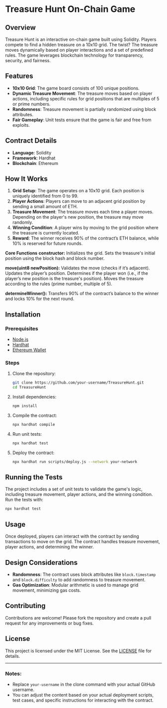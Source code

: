 # Treasure Hunt On-Chain Game

## Overview

Treasure Hunt is an interactive on-chain game built using Solidity. Players compete to find a hidden treasure on a 10x10 grid. The twist? The treasure moves dynamically based on player interactions and a set of predefined rules. The game leverages blockchain technology for transparency, security, and fairness.

## Features

- **10x10 Grid**: The game board consists of 100 unique positions.
- **Dynamic Treasure Movement**: The treasure moves based on player actions, including specific rules for grid positions that are multiples of 5 or prime numbers.
- **Randomness**: Treasure movement is partially randomized using block attributes.
- **Fair Gameplay**: Unit tests ensure that the game is fair and free from exploits.

## Contract Details

- **Language**: Solidity
- **Framework**: Hardhat
- **Blockchain**: Ethereum

## How It Works

1. **Grid Setup**: The game operates on a 10x10 grid. Each position is uniquely identified from 0 to 99.
2. **Player Actions**: Players can move to an adjacent grid position by sending a small amount of ETH.
3. **Treasure Movement**: The treasure moves each time a player moves. Depending on the player's new position, the treasure may move randomly.
4. **Winning Condition**: A player wins by moving to the grid position where the treasure is currently located.
5. **Reward**: The winner receives 90% of the contract’s ETH balance, while 10% is reserved for future rounds.
   
**Core Functions**
**constructor:**
Initializes the grid.
Sets the treasure's initial position using the block hash and block number.

**move(uint8 newPosition):**
Validates the move (checks if it’s adjacent).
Updates the player’s position.
Determines if the player won (i.e., if the player’s new position is the treasure's position).
Moves the treasure according to the rules (prime number, multiple of 5).

**determineWinner():**
Transfers 90% of the contract’s balance to the winner and locks 10% for the next round.

## Installation

### Prerequisites

- [Node.js](https://nodejs.org/)
- [Hardhat](https://hardhat.org/)
- [Ethereum Wallet](https://metamask.io/)

### Steps

1. Clone the repository:

    ```bash
    git clone https://github.com/your-username/TreasureHunt.git
    cd TreasureHunt
    ```

2. Install dependencies:

    ```bash
    npm install
    ```

3. Compile the contract:

    ```bash
    npx hardhat compile
    ```

4. Run unit tests:

    ```bash
    npx hardhat test
    ```

5. Deploy the contract:

    ```bash
    npx hardhat run scripts/deploy.js --network your-network
    ```

## Running the Tests

The project includes a set of unit tests to validate the game's logic, including treasure movement, player actions, and the winning condition. Run the tests with:

```bash
npx hardhat test
```

## Usage

Once deployed, players can interact with the contract by sending transactions to move on the grid. The contract handles treasure movement, player actions, and determining the winner.

## Design Considerations

- **Randomness**: The contract uses block attributes like `block.timestamp` and `block.difficulty` to add randomness to treasure movement.
- **Gas Optimization**: Modular arithmetic is used to manage grid movement, minimizing gas costs.

## Contributing

Contributions are welcome! Please fork the repository and create a pull request for any improvements or bug fixes.

## License

This project is licensed under the MIT License. See the [LICENSE](LICENSE) file for details.

---

### Notes:
- Replace `your-username` in the clone command with your actual GitHub username.
- You can adjust the content based on your actual deployment scripts, test cases, and specific instructions for interacting with the contract.
